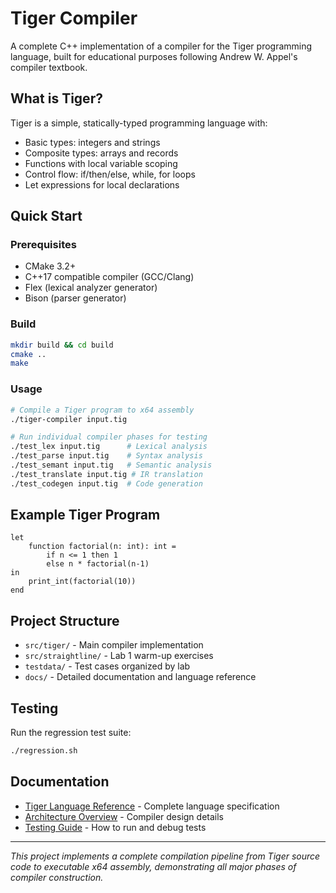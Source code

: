 # Tiger Compiler

A complete C++ implementation of a compiler for the Tiger programming language, built for educational purposes following Andrew W. Appel's compiler textbook.

## What is Tiger?

Tiger is a simple, statically-typed programming language with:
- Basic types: integers and strings
- Composite types: arrays and records  
- Functions with local variable scoping
- Control flow: if/then/else, while, for loops
- Let expressions for local declarations

## Quick Start

### Prerequisites
- CMake 3.2+
- C++17 compatible compiler (GCC/Clang)
- Flex (lexical analyzer generator)
- Bison (parser generator)

### Build
```bash
mkdir build && cd build
cmake ..
make
```

### Usage
```bash
# Compile a Tiger program to x64 assembly
./tiger-compiler input.tig

# Run individual compiler phases for testing
./test_lex input.tig      # Lexical analysis
./test_parse input.tig    # Syntax analysis  
./test_semant input.tig   # Semantic analysis
./test_translate input.tig # IR translation
./test_codegen input.tig  # Code generation
```

## Example Tiger Program

```tiger
let 
    function factorial(n: int): int =
        if n <= 1 then 1 
        else n * factorial(n-1)
in
    print_int(factorial(10))
end
```

## Project Structure

- `src/tiger/` - Main compiler implementation
- `src/straightline/` - Lab 1 warm-up exercises
- `testdata/` - Test cases organized by lab
- `docs/` - Detailed documentation and language reference

## Testing

Run the regression test suite:
```bash
./regression.sh
```

## Documentation

- [Tiger Language Reference](docs/tiger-language.md) - Complete language specification
- [Architecture Overview](docs/architecture.md) - Compiler design details
- [Testing Guide](docs/testing.md) - How to run and debug tests

---

*This project implements a complete compilation pipeline from Tiger source code to executable x64 assembly, demonstrating all major phases of compiler construction.*

